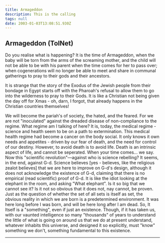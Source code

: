 ```yaml
---
title: Armageddon
description: This is the calling
tags: null
date: 2003-01-03T13:08:51.930Z
---
```


## Armageddon (TolNet)

Do you realise what is happening? It is the time of Armageddon, when the baby will be torn from the arms of the screaming mother, and the child will not be able to be with his parent when the time comes for her to pass over; when cogenerations will no longer be able to meet and share in communal gatherings to pray to their gods and their ancestors.

It is strange that the story of the Exodus of the Jewish people from their bondage in Egypt starts off with the Pharoah's refusal to allow them to go into the wilderness to pray to their Gods. It is like a Christian not being given the day off for Xmas - oh, darn, I forgot, that already happens in the Christian countries themselves!

We will become the pariah's of society, the hated, and the feared. For we are not "inoculated" against the dreaded disease of non-compliance to the regime. What regime am I talking of here? It is, today, the medical regime - science and health seem to be on a path to extermination. This medical health regime had become a cancer on the body social. It only knows it own needs and appetites - driven by our fear of death, and the need for control of our destiny. However, to avoid death is to avoid life. Death is an intrinsic aspect of life, and cannot be seperated. When your time comes... we say. Now this "scientific revolution"&mdash;against who is science rebelling? It seems, in the end, against G-d. Science believes [yes - believes, like the religious zealot believes] that we are here to improve on G-d's design, although it does not acknowledge the existence of G-d, claiming that there is no empirical (read scientific) proof of G-d. It is like the idiot looking at the elephant in the room, and asking "What elephant". Is it so big that we cannot see it? Is it not so obvious that it does not, nay cannot, be proven. Just as the question of whether the set of all sets is itself as set, the obvious reality in which we are born is a predetermined environment. It was here long before I was born, and will be here long after I am dead. So, It Itself is a "something", even if just an existence. Though, if it has taken us, with our vaunted intelligence so many "thousands" of years to understand the little of what is going on around us that we do at present understand, whatever inhabits this universe, and designed it so explicitly, must "know" something we don't, something fundamental to this existence.

---
